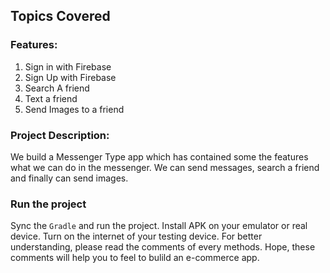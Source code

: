 ## **Topics Covered**
### Features:
1. Sign in with Firebase
2. Sign Up with Firebase
3. Search A friend
4. Text a friend
5. Send Images to a friend

### Project Description:

We build a Messenger Type app which has contained some the features what we can do in the messenger. We can send messages, search a friend and finally can send images.

### Run the project
Sync the `Gradle` and run the project. Install APK on your emulator or real device. Turn on the internet of your testing device. For better understanding, please read the comments of every methods. Hope, these comments will help you to feel to bulild an e-commerce app.



